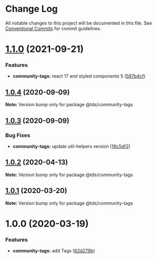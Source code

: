 # Change Log

All notable changes to this project will be documented in this file.
See [Conventional Commits](https://conventionalcommits.org) for commit guidelines.

# [1.1.0](https://github.com/telus/tds-community/compare/@tds/community-tags@1.0.4...@tds/community-tags@1.1.0) (2021-09-21)


### Features

* **community-tags:** react 17 and styled components 5 ([597b4cf](https://github.com/telus/tds-community/commit/597b4cfca0e7e1f6e04b410d6c879f29534a8fd2))





## [1.0.4](https://github.com/telus/tds-community/compare/@tds/community-tags@1.0.3...@tds/community-tags@1.0.4) (2020-09-09)

**Note:** Version bump only for package @tds/community-tags





## [1.0.3](https://github.com/telus/tds-community/compare/@tds/community-tags@1.0.2...@tds/community-tags@1.0.3) (2020-09-09)


### Bug Fixes

* **community-tags:** update util-helpers version ([16c5df2](https://github.com/telus/tds-community/commit/16c5df252080f0010b76a26841e3ed197e69b303))





## [1.0.2](https://github.com/telus/tds-community/compare/@tds/community-tags@1.0.1...@tds/community-tags@1.0.2) (2020-04-13)

**Note:** Version bump only for package @tds/community-tags





## [1.0.1](https://github.com/telus/tds-community/compare/@tds/community-tags@1.0.0...@tds/community-tags@1.0.1) (2020-03-20)

**Note:** Version bump only for package @tds/community-tags





# 1.0.0 (2020-03-19)


### Features

* **community-tags:** add Tags ([62d279b](https://github.com/telus/tds-community/commit/62d279b))

